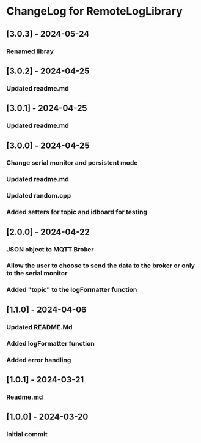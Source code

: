 # ChangeLog for RemoteLogLibrary

## [3.0.3] - 2024-05-24
### Renamed libray

## [3.0.2] - 2024-04-25
### Updated readme.md

## [3.0.1] - 2024-04-25
### Updated readme.md

## [3.0.0] - 2024-04-25
### Change serial monitor and persistent mode
### Updated readme.md
### Updated random.cpp
### Added setters for topic and idboard for testing


## [2.0.0] - 2024-04-22
### JSON object to MQTT Broker
### Allow the user to choose to send the data to the broker or only to the serial monitor
### Added "topic" to the logFormatter function

## [1.1.0] - 2024-04-06
### Updated README.Md 
### Added logFormatter function
### Added error handling

## [1.0.1] - 2024-03-21
### Readme.md

## [1.0.0] - 2024-03-20
### Initial commit
